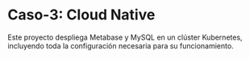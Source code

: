 # Caso-3: Cloud Native

Este proyecto despliega Metabase y MySQL en un clúster Kubernetes, incluyendo toda la configuración necesaria para su funcionamiento.